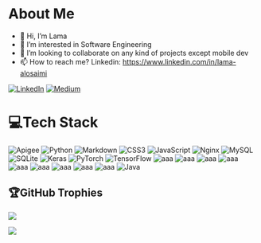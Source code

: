 # About Me
- 👋 Hi, I’m Lama
- 👀 I’m interested in Software Engineering
- 💞️ I’m looking to collaborate on any kind of projects except mobile dev
- 📫 How to reach me? Linkedin: https://www.linkedin.com/in/lama-alosaimi

[![LinkedIn](https://img.shields.io/badge/LinkedIn-%230077B5.svg?logo=linkedin&logoColor=white)](https://sa.linkedin.com/in/lama-alosaimi)   [![Medium](https://img.shields.io/badge/Medium-12100E?logo=medium&logoColor=white)](https://medium.com/@lalosaimi)



# 💻Tech Stack
![Apigee](https://img.shields.io/badge/-Apigee-black.svg?style=for-the-badge) ![Python](https://img.shields.io/badge/python-3670A0?style=for-the-badge&logo=python&logoColor=ffdd54) ![Markdown](https://img.shields.io/badge/markdown-%23000000.svg?style=for-the-badge&logo=markdown&logoColor=white) ![CSS3](https://img.shields.io/badge/css3-%231572B6.svg?style=for-the-badge&logo=css3&logoColor=white) ![JavaScript](https://img.shields.io/badge/javascript-%23323330.svg?style=for-the-badge&logo=javascript&logoColor=%23F7DF1E) ![Nginx](https://img.shields.io/badge/nginx-%23009639.svg?style=for-the-badge&logo=nginx&logoColor=white) ![MySQL](https://img.shields.io/badge/mysql-%2300f.svg?style=for-the-badge&logo=mysql&logoColor=white) ![SQLite](https://img.shields.io/badge/sqlite-%2307405e.svg?style=for-the-badge&logo=sqlite&logoColor=white) ![Keras](https://img.shields.io/badge/Keras-%23D00000.svg?style=for-the-badge&logo=Keras&logoColor=white) ![PyTorch](https://img.shields.io/badge/PyTorch-%23EE4C2C.svg?style=for-the-badge&logo=PyTorch&logoColor=white) ![TensorFlow](https://img.shields.io/badge/TensorFlow-%23FF6F00.svg?style=for-the-badge&logo=TensorFlow&logoColor=white)
![aaa](https://img.shields.io/badge/-Spring%20Boot-red?style=for-the-badge)
![aaa](https://img.shields.io/badge/-IAM-black?style=for-the-badge)
![aaa](https://img.shields.io/badge/-Keycloak-lightgrey?style=for-the-badge)
![aaa](https://img.shields.io/badge/-Scripting-black?style=for-the-badge)
![aaa](https://img.shields.io/badge/-ARM-black?style=for-the-badge)
![aaa](https://img.shields.io/badge/-Docker-blue?style=for-the-badge)
![aaa](https://img.shields.io/badge/-K8s-blue?style=for-the-badge)
![aaa](https://img.shields.io/badge/-ELK-black?style=for-the-badge)
![aaa](https://img.shields.io/badge/-Ansible-black?style=for-the-badge)
![Java](https://img.shields.io/badge/-Java-black?style=for-the-badge)



## 🏆GitHub Trophies
![](https://github-profile-trophy.vercel.app/?username=lamoboos223&theme=nord&no-frame=false&no-bg=false&margin-w=4)


[![](https://visitcount.itsvg.in/api?id=lamoboos223&label=Profile%20Views&color=0&icon=0&pretty=false)](https://visitcount.itsvg.in)
